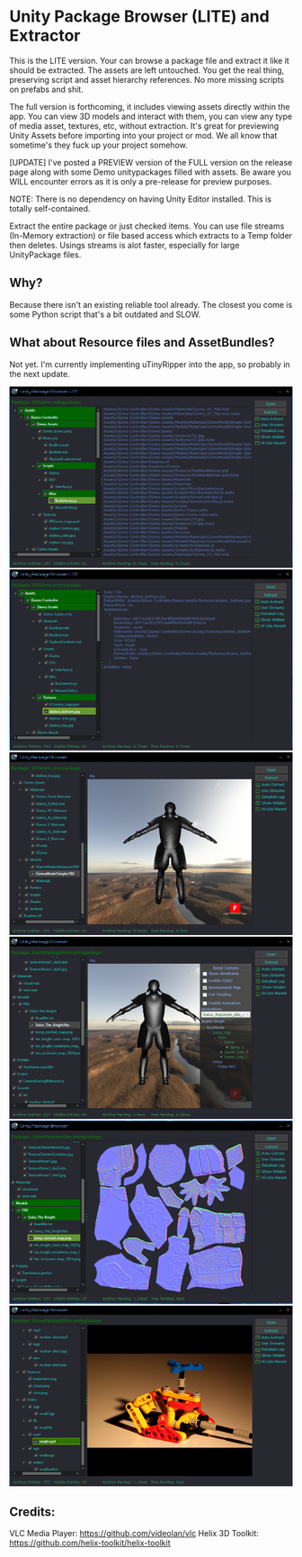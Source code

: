 # Unity Package Browser (LITE) and Extractor

This is the LITE version. Your can browse a package file and extract it like it should be extracted. The assets are left untouched. You get the real thing, preserving script and asset hierarchy references. No more missing scripts on prefabs and shit.

The full version is forthcoming, it includes viewing assets directly within the app. You can view 3D models and interact with them, you can view any type of media asset, textures, etc, without extraction. It's great for previewing Unity Assets before importing into your project or mod. We all know that sometime's they fuck up your project somehow.

[UPDATE] I've posted a PREVIEW version of the FULL version on the release page along with some Demo unitypackages filled with assets. Be aware you WILL encounter errors as it is only a pre-release for preview purposes.

NOTE: There is no dependency on having Unity Editor installed. This is totally self-contained.

Extract the entire package or just checked items. You can use file streams (In-Memory extraction) or file based access which extracts to a Temp folder then deletes. Usings streams is alot faster, especially for large UnityPackage files.

## Why?

Because there isn't an existing reliable tool already. The closest you come is some Python script that's a bit outdated and SLOW.

## What about Resource files and AssetBundles?

Not yet. I'm currently implementing uTinyRipper into the app, so probably in the next update.

![preview](https://github.com/wh0am15533/UnityPackageBrowser/blob/master/Screens/Screenshot.png)
![preview](https://github.com/wh0am15533/UnityPackageBrowser/blob/master/Screens/Screenshot2.png)
![preview](https://github.com/wh0am15533/UnityPackageBrowser/blob/master/Screens/Screenshot3.png)
![preview](https://github.com/wh0am15533/UnityPackageBrowser/blob/master/Screens/Screenshot6.png)
![preview](https://github.com/wh0am15533/UnityPackageBrowser/blob/master/Screens/Screenshot4.png)
![preview](https://github.com/wh0am15533/UnityPackageBrowser/blob/master/Screens/Screenshot5.png)

## Credits:
VLC Media Player: https://github.com/videolan/vlc
Helix 3D Toolkit: https://github.com/helix-toolkit/helix-toolkit
